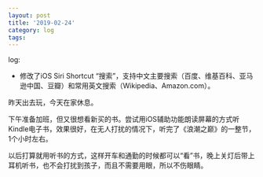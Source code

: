 ```yaml
---
layout: post
title: '2019-02-24'
category: log
tags: 
---
```


log:

- 修改了iOS Siri Shortcut “搜索”，支持中文主要搜索（百度、维基百科、亚马逊中国、豆瓣）和常用英文搜索（Wikipedia、Amazon.com）。

昨天出去玩，今天在家休息。

下午准备加班，但又很想看新买的书。尝试用iOS辅助功能朗读屏幕的方式听Kindle电子书，效果很好，在无人打扰的情况下，听完了《浪潮之巅》的一整节，1个小时左右。

以后打算就用听书的方式，这样开车和通勤的时候都可以“看”书，晚上关灯后带上耳机听书，也不会打扰到孩子，而且不需要用眼，所以不伤眼睛。




